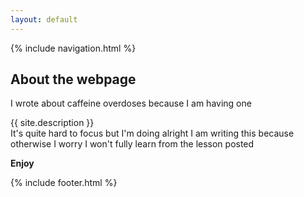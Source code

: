 ```yaml
---
layout: default
---
```

{% include navigation.html %}
## About the webpage
I wrote about caffeine overdoses because I am having one

{{ site.description }}  
It's quite hard to focus but I'm doing alright    I am writing this because otherwise I worry I won't fully learn from the lesson posted

**Enjoy**

{% include footer.html %}
